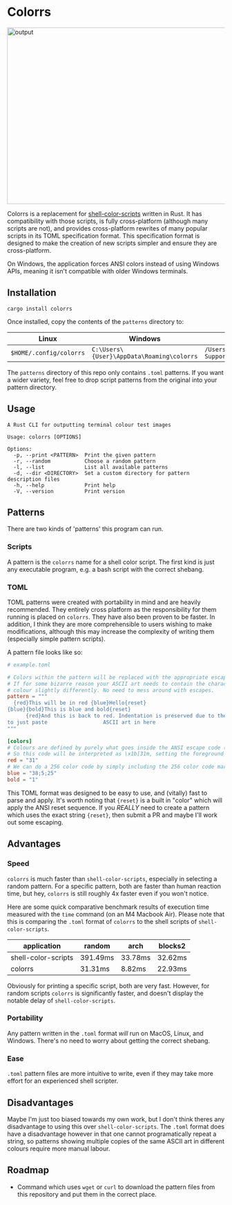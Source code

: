 # Colorrs

<img width="1392" height="409" alt="output" src="https://github.com/user-attachments/assets/e815ee96-613e-4c9f-9f43-4c8623bee448" />

Colorrs is a replacement for [shell-color-scripts](https://gitlab.com/dwt1/shell-color-scripts) written in Rust. It has compatibility with those scripts, is fully cross-platform
(although many scripts are not), and provides cross-platform rewrites of many popular scripts in its TOML specification format. This specification
format is designed to make the creation of new scripts simpler and ensure they are cross-platform.

On Windows, the application forces ANSI colors instead of using Windows APIs, meaning it isn't compatible with older Windows terminals.

## Installation

`cargo install colorrs`

Once installed, copy the contents of the `patterns` directory to:

|Linux|Windows|MacOS|
------|-------|------
|`$HOME/.config/colorrs`| `C:\Users\{User}\AppData\Roaming\colorrs`| `/Users/{User}/Library/Application Support/colorrs` |

The `patterns` directory of this repo only contains `.toml` patterns. If you want a wider variety, feel free to drop script patterns from the original
into your pattern directory.

## Usage

```
A Rust CLI for outputting terminal colour test images

Usage: colorrs [OPTIONS]

Options:
  -p, --print <PATTERN>  Print the given pattern
  -r, --random           Choose a random pattern
  -l, --list             List all available patterns
  -d, --dir <DIRECTORY>  Set a custom directory for pattern description files
  -h, --help             Print help
  -V, --version          Print version
```

## Patterns

There are two kinds of 'patterns' this program can run.

### Scripts

A pattern is the `colorrs` name for a shell color script. The first kind is
just any executable program, e.g. a bash script with the correct shebang.

### TOML

TOML patterns were created with portability in mind and are heavily recommended. They entirely cross platform as the responsibility for them running is placed
on `colorrs`. They have also been proven to be faster. In addition, I think they are more comprehensible to users wishing to make modifications, although this may increase the complexity of writing them (especially simple pattern scripts).

A pattern file looks like so:

```toml
# example.toml

# Colors within the pattern will be replaced with the appropriate escape code based on exact string matches. 
# If for some bizarre reason your ASCII art needs to contain the characters '{red}', you can simply name your 
# colour slightly differently. No need to mess around with escapes.
pattern = """
  {red}This will be in red {blue}Hello{reset}
{blue}{bold}This is blue and bold{reset}
      {red}And this is back to red. Indentation is preserved due to the multiline string! Feel free 
to just paste                  ASCII art in here
"""

[colors]
# Colours are defined by purely what goes inside the ANSI escape code (\x1b[...m)
# So this code will be interpreted as \x1b[31m, setting the foreground to red
red = "31"
# We can do a 256 color code by simply including the 256 color code marker:
blue = "38;5;25"
bold = "1"
```

This TOML format was designed to be easy to use, and (vitally) fast to parse and apply. It's worth noting that `{reset}` is a built in "color" which
will apply the ANSI reset sequence. If you *REALLY* need to create a pattern which uses the exact string `{reset}`, then submit a PR and maybe
I'll work out some escaping.

## Advantages

### Speed

`colorrs` is much faster than `shell-color-scripts`, especially in selecting a random pattern. For a specific pattern, both are
faster than human reaction time, but hey, `colorrs` is still roughly 4x faster even if you won't notice.

Here are some quick comparative benchmark results of execution time measured with the `time` command (on an M4 Macbook Air). Please note
that this is comparing the `.toml` format of `colorrs` to the shell scripts of `shell-color-scripts`.

|application|random|arch|blocks2|
|--------------|------|----|-------|
|shell-color-scripts|391.49ms|33.78ms|32.62ms|
|colorrs|31.31ms|8.82ms|22.93ms|

Obviously for printing a specific script, both are very fast. However, for random scripts `colorrs` is significantly faster, and doesn't
display the notable delay of `shell-color-scripts`.

### Portability

Any pattern written in the `.toml` format *will* run on MacOS, Linux, and Windows. There's no need to worry about getting the correct shebang.

### Ease

`.toml` pattern files are more intuitive to write, even if they may take more effort for an experienced shell scripter.

## Disadvantages

Maybe I'm just too biased towards my own work, but I don't think theres any disadvantage to using this over `shell-color-scripts`. The `.toml`
format does have a disadvantage however in that one cannot programatically repeat a string, so patterns showing multiple copies of the same
ASCII art in different colours require more manual labour.

## Roadmap

- Command which uses `wget` or `curl` to download the pattern files from this repository and put them in the correct place.
